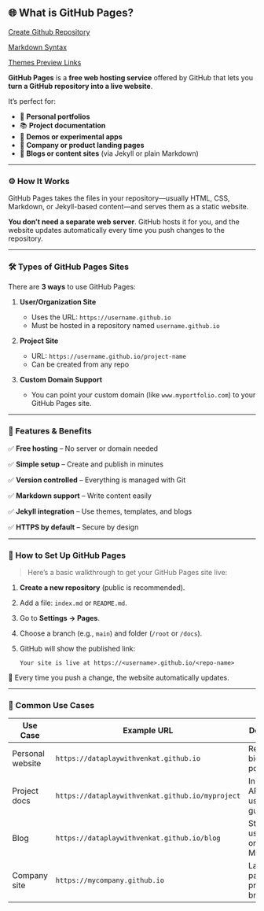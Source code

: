 ## 🌐 What is GitHub Pages?

[Create Github Repository](./setup-github-pages.md)

[Markdown Syntax](./markdown-syntax.md)

[Themes Preview Links](./themes-preview-links.md)



**GitHub Pages** is a **free web hosting service** offered by GitHub that lets you **turn a GitHub repository into a live website**.

It’s perfect for:

* 🌟 **Personal portfolios**
* 📚 **Project documentation**
* 🧪 **Demos or experimental apps**
* 💼 **Company or product landing pages**
* 📘 **Blogs or content sites** (via Jekyll or plain Markdown)

---

### ⚙️ How It Works

GitHub Pages takes the files in your repository—usually HTML, CSS, Markdown, or Jekyll-based content—and serves them as a static website.

**You don’t need a separate web server**. GitHub hosts it for you, and the website updates automatically every time you push changes to the repository.

---

### 🛠️ Types of GitHub Pages Sites

There are **3 ways** to use GitHub Pages:

1. **User/Organization Site**

   * Uses the URL: `https://username.github.io`
   * Must be hosted in a repository named `username.github.io`

2. **Project Site**

   * URL: `https://username.github.io/project-name`
   * Can be created from any repo

3. **Custom Domain Support**

   * You can point your custom domain (like `www.myportfolio.com`) to your GitHub Pages site.

---

### 🧪 Features & Benefits

✅ **Free hosting** – No server or domain needed

✅ **Simple setup** – Create and publish in minutes

✅ **Version controlled** – Everything is managed with Git

✅ **Markdown support** – Write content easily

✅ **Jekyll integration** – Use themes, templates, and blogs

✅ **HTTPS by default** – Secure by design

---

### 🚀 How to Set Up GitHub Pages

> Here’s a basic walkthrough to get your GitHub Pages site live:

1. **Create a new repository** (public is recommended).
2. Add a file: `index.md` or `README.md`.
3. Go to **Settings → Pages**.
4. Choose a branch (e.g., `main`) and folder (`/root` or `/docs`).
5. GitHub will show the published link:

   ```
   Your site is live at https://<username>.github.io/<repo-name>
   ```

🔁 Every time you push a change, the website automatically updates.

---

### 📌 Common Use Cases

| Use Case         | Example URL                           | Description                          |
| ---------------- | ------------------------------------- | ------------------------------------ |
| Personal website | `https://dataplaywithvenkat.github.io`           | Resume, bio, links, portfolio        |
| Project docs     | `https://dataplaywithvenkat.github.io/myproject` | Instructions, API docs, usage guides |
| Blog             | `https://dataplaywithvenkat.github.io/blog`      | Static blog using Jekyll or Markdown |
| Company site     | `https://mycompany.github.io`         | Landing page for a product or brand  |
